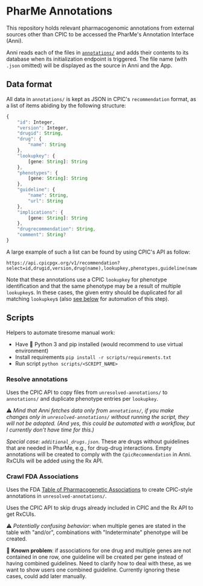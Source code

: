 # PharMe Annotations

This repository holds relevant pharmacogenomic annotations from external sources
other than CPIC to be accessed the PharMe's Annotation Interface (Anni).

Anni reads each of the files in [`annotations/`](./annotations/) and adds their
contents to its database when its initialization endpoint is triggered. The file
name (with `.json` omitted) will be displayed as the source in Anni and the App.

## Data format

All data in `annotations/` is kept as JSON in CPIC's `recommendation` format,
as a list of items abiding by the following structure:

```typescript
{
    "id": Integer,
    "version": Integer,
    "drugid": String,
    "drug": {
        "name": String
    },
    "lookupkey": {
        [gene: String]: String
    },
    "phenotypes": {
        [gene: String]: String
    },
    "guideline": {
        "name": String,
        "url": String
    },
    "implications": {
        [gene: String]: String
    },
    "drugrecommendation": String,
    "comment": String?
}
```

A large example of such a list can be found by using CPIC's API as follow:

```plain
https://api.cpicpgx.org/v1/recommendation?select=id,drugid,version,drug(name),lookupkey,phenotypes,guideline(name,url),implications,drugrecommendation,comments
```

Note that these annotations use a CPIC `lookupkey` for phenotype identification
and that the same phenotype may be a result of multiple `lookupkey`s. In these
cases, the given entry should be duplicated for all matching `lookupkey`s (also
 [see below](#scripts) for automation of this step).

## Scripts

Helpers to automate tiresome manual work:

* Have 🐍 Python 3 and pip installed (would recommend to use virtual
  environment)
* Install requirements `pip install -r scripts/requirements.txt`
* Run script `python scripts/<SCRIPT_NAME>`

### Resolve annotations

Uses the CPIC API to copy files from `unresolved-annotations/` to `annotations/`
and duplicate phenotype entries per `lookupkey`.

⚠️ _Mind that Anni fetches data only from `annotations/`, if you make changes
only in `unresolved-annotations/` without running the script, they will not
be adopted. (And yes, this could be automated with a workflow, but I currently
don't have time for this.)_

_Special case: `additional_drugs.json`_. These are drugs without guidelines
that are needed in PharMe, e.g., for drug-drug interactions. Empty annotations
will be created to comply with the `CpicRecommendation` in Anni. RxCUIs will be
added using the Rx API.

### Crawl FDA Associations

Uses the FDA
[Table of Pharmacogenetic Associations](https://www.fda.gov/medical-devices/precision-medicine/table-pharmacogenetic-associations)
to create CPIC-style annotations in `unresolved-annotations/`.

Uses the CPIC API to skip drugs already included in CPIC and the Rx API to
get RxCUIs.

⚠️ _Potentially confusing behavior_: when multiple genes are stated in the table
with "and/or", combinations with "Indeterminate" phenotype will be created.

🚨 **Known problem**: if associations for one drug and multiple genes are not
contained in one row, one guideline will be created per gene instead of having
combined guidelines. Need to clarify how to deal with these, as we want to show
users one combined guideline. Currently ignoring these cases, could add later
manually.
